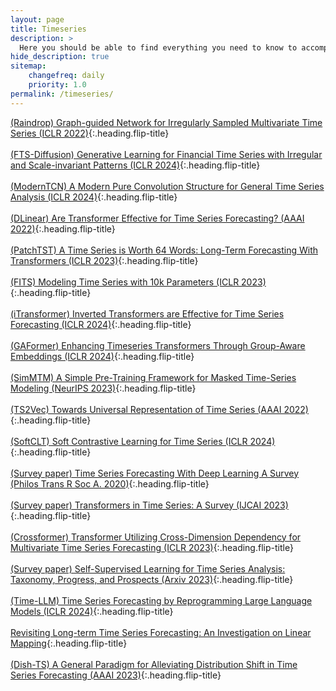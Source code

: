 ```yaml
---
layout: page
title: Timeseries
description: >
  Here you should be able to find everything you need to know to accomplish the most common tasks when blogging with Hydejack.
hide_description: true
sitemap:
    changefreq: daily
    priority: 1.0
permalink: /timeseries/
---
```


[(Raindrop) Graph-guided Network for Irregularly Sampled Multivariate Time Series (ICLR 2022)]{:.heading.flip-title} \
\
[(FTS-Diffusion) Generative Learning for Financial Time Series with Irregular and Scale-invariant Patterns (ICLR 2024)]{:.heading.flip-title} \
\
[(ModernTCN) A Modern Pure Convolution Structure for General Time Series Analysis (ICLR 2024)]{:.heading.flip-title} \
\
[(DLinear) Are Transformer Effective for Time Series Forecasting? (AAAI 2022)]{:.heading.flip-title} \
\
[(PatchTST) A Time Series is Worth 64 Words: Long-Term Forecasting With Transformers (ICLR 2023)]{:.heading.flip-title} \
\
[(FITS) Modeling Time Series with 10k Parameters (ICLR 2023)]{:.heading.flip-title} \
\
[(iTransformer) Inverted Transformers are Effective for Time Series Forecasting (ICLR 2024)]{:.heading.flip-title} \
\
[(GAFormer) Enhancing Timeseries Transformers Through Group-Aware Embeddings (ICLR 2024)]{:.heading.flip-title} \
\
[(SimMTM) A Simple Pre-Training Framework for Masked Time-Series Modeling (NeurIPS 2023)]{:.heading.flip-title} \
\
[(TS2Vec) Towards Universal Representation of Time Series (AAAI 2022)]{:.heading.flip-title} \
\
[(SoftCLT) Soft Contrastive Learning for Time Series (ICLR 2024)]{:.heading.flip-title} \
\
[(Survey paper) Time Series Forecasting With Deep Learning A Survey (Philos Trans R Soc A. 2020)]{:.heading.flip-title} \
\
[(Survey paper) Transformers in Time Series: A Survey (IJCAI 2023)]{:.heading.flip-title} \
\
[(Crossformer) Transformer Utilizing Cross-Dimension Dependency for Multivariate Time Series Forecasting (ICLR 2023)]{:.heading.flip-title} \
\
[(Survey paper) Self-Supervised Learning for Time Series Analysis: Taxonomy, Progress, and Prospects (Arxiv 2023)]{:.heading.flip-title} \
\
[(Time-LLM) Time Series Forecasting by Reprogramming Large Language Models (ICLR 2024)]{:.heading.flip-title} \
\
[Revisiting Long-term Time Series Forecasting: An Investigation on Linear Mapping]{:.heading.flip-title} \
\
[(Dish-TS) A General Paradigm for Alleviating Distribution Shift in Time Series Forecasting (AAAI 2023)]{:.heading.flip-title}











[(Raindrop) Graph-guided Network for Irregularly Sampled Multivariate Time Series (ICLR 2022)]: /timeseries/2024-02-09-Raindrop
[(FTS-Diffusion) Generative Learning for Financial Time Series with Irregular and Scale-invariant Patterns (ICLR 2024)]: /timeseries/2024-02-13-FTS-Diffusion
[(ModernTCN) A Modern Pure Convolution Structure for General Time Series Analysis (ICLR 2024)]: /timeseries/2024-02-14-ModernTCN
[(DLinear) Are Transformer Effective for Time Series Forecasting? (AAAI 2022)]: /timeseries/2024-02-16-DLinear
[(PatchTST) A Time Series is Worth 64 Words: Long-Term Forecasting With Transformers (ICLR 2023)]: /timeseries/2024-02-18-PatchTST
[(FITS) Modeling Time Series with 10k Parameters (ICLR 2023)]: /timeseries/2024-02-22-FITS
[(iTransformer) Inverted Transformers are Effective for Time Series Forecasting (ICLR 2024)]: /timeseries/2024-02-23-iTransformer
[(GAFormer) Enhancing Timeseries Transformers Through Group-Aware Embeddings (ICLR 2024)]: /timeseries/2024-03-01-GAFormer
[(SimMTM) A Simple Pre-Training Framework for Masked Time-Series Modeling (NeurIPS 2023)]: /timeseries/2024-03-06-SimMTM
[(TS2Vec) Towards Universal Representation of Time Series (AAAI 2022)]: /timeseries/2024-03-12-ts2vec
[(SoftCLT) Soft Contrastive Learning for Time Series (ICLR 2024)]: /timeseries/2024-03-13-softCLT
[(Survey paper) Time Series Forecasting With Deep Learning A Survey (Philos Trans R Soc A. 2020)]: /timeseries/2024-03-19-TSwDLsurvey
[(Survey paper) Transformers in Time Series: A Survey (IJCAI 2023)]: /timeseries/2024-03-19-TFinTSsurvey
[(Crossformer) Transformer Utilizing Cross-Dimension Dependency for Multivariate Time Series Forecasting (ICLR 2023)]: /timeseries/2024-03-19-crossformer
[(Survey paper) Self-Supervised Learning for Time Series Analysis: Taxonomy, Progress, and Prospects (Arxiv 2023)]: /timeseries/2024-03-25-SSL4TS
[(Time-LLM) Time Series Forecasting by Reprogramming Large Language Models (ICLR 2024)]: /timeseries/2024-04-01-TimeLLM
[Revisiting Long-term Time Series Forecasting: An Investigation on Linear Mapping]: /timeseries/2024-04-04-RTSF
[(Dish-TS) A General Paradigm for Alleviating Distribution Shift in Time Series Forecasting (AAAI 2023)]: /timeseries/2024-04-12-Dish-TS